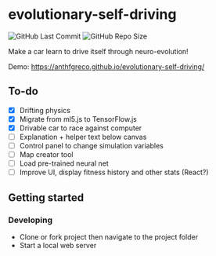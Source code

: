 # evolutionary-self-driving

![GitHub Last Commit](https://img.shields.io/github/last-commit/anthfgreco/evolutionary-self-driving)
![GitHub Repo Size](https://img.shields.io/github/repo-size/anthfgreco/evolutionary-self-driving)

Make a car learn to drive itself through neuro-evolution!

Demo: https://anthfgreco.github.io/evolutionary-self-driving/

## To-do

- [x] Drifting physics
- [x] Migrate from ml5.js to TensorFlow.js
- [x] Drivable car to race against computer
- [ ] Explanation + helper text below canvas
- [ ] Control panel to change simulation variables
- [ ] Map creator tool
- [ ] Load pre-trained neural net
- [ ] Improve UI, display fitness history and other stats (React?)

## Getting started

### Developing

- Clone or fork project then navigate to the project folder
- Start a local web server
